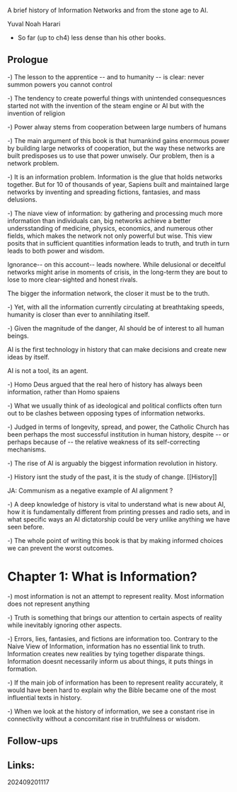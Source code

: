 A brief history of Information Networks and from the stone age to AI.

Yuval Noah Harari


- So far (up to ch4) less dense than his other books.

## Prologue

-)  The lesson to the apprentice -- and to humanity -- is clear: never summon powers you cannot control

-) The tendency to create powerful things with unintended consequesnces started not with the invention of the steam engine or AI but with the invention of religion

-)  Power alway stems from cooperation between large numbers of humans

-)  The main argument of this book is that humankind gains enormous power by building large networks of cooperation, but the way these networks are built predisposes us to use that power unwisely. Our problem, then is a network problem.

-)  It is an information problem. Information is the glue that holds networks together. But for 10 of thousands of year, Sapiens built and maintained large networks by inventing and spreading fictions, fantasies, and mass delusions.

-)  The niave view of information: by gathering and processing much more information than individuals can, big networks achieve a better undersstanding of medicine, physics, economics, and numerous other fields, which makes the network not only powerful but wise. This view posits that in sufficient quantities information leads to truth, and truth in turn leads to both power and wisdom.  

Ignorance-- on this account-- leads nowhere. While delusional or deceitful networks might arise in moments of crisis, in the long-term they are bout to lose to more clear-sighted and honest rivals. 

The bigger the information network, the closer it must be to the truth.

-) Yet, with all the information currently circulating at breathtaking speeds, humanity is closer than ever to annihilating itself.

-) Given the magnitude of the danger, AI should be of interest to all human beings.

AI is the first technology in history that can make decisions and create new ideas by itself.

AI is not a tool, its an agent.

-) Homo Deus argued that the real hero of history has always been information, rather than Homo spaiens

-) What we usually think of as ideological and political conflicts often turn out to be clashes between opposing types of information networks.

-) Judged in terms of longevity, spread, and power, the Catholic Church has been perhaps the most successful institution in human history, despite -- or perhaps because of -- the relative weakness of its self-correcting mechanisms. 

-)  The rise of AI is arguably the biggest information revolution in history. 

-) History isnt the study of the past, it is the study of change. [[History]]

JA: Communism as a negative example of AI alignment ?

-) A deep knowledge of history is vital to understand what is new about AI, how it is fundamentally different from printing presses and radio sets, and in what specific ways an AI dictatorship could be very unlike anything we have seen before. 

-) The whole point of writing this book is that by making informed choices we can prevent the worst outcomes.

# Chapter 1: What is Information?

-) most information is not an attempt to represent reality. Most information does not represent anything

-) Truth is something that brings our attention to certain aspects of reality while inevitably ignoring other aspects.

-) Errors, lies, fantasies, and fictions are information too. Contrary to the Naive View of Information, information has no essential link to truth. Information creates new realities by tying together disparate things.  Information doesnt necessarily inform us about things, it puts things in formation. 

-) If the main job of information has been to represent reality accurately, it would have been hard to explain why the Bible became one of the most influential texts in history. 

-) When we look at the history of information, we see a constant rise in connectivity without a concomitant rise in truthfulness or wisdom. 







## Follow-ups


## Links: 



202409201117
